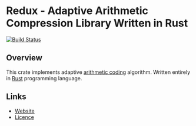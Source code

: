 Redux - Adaptive Arithmetic Compression Library Written in Rust
===============================================================

[![Build Status](https://travis-ci.org/peterbudai/redux.svg?branch=master)](https://travis-ci.org/peterbudai/redux)

Overview
--------

This crate implements adaptive [arithmetic coding](https://en.wikipedia.org/wiki/Arithmetic_coding) algorithm.
Written entirely in [Rust](https://rust-lang.org) programming language.

Links
-----

* [Website](https://peterbudai.github.io/redux)
* [Licence](LICENSE.md)

